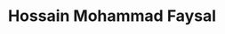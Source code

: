 ---
layout: authorpage
permalink: /author/Hossain Mohammad Faysal/
title: "Hossain Mohammad Faysal"
description: 
modified: 2014-08-12 17:52:42 +0600
tags: []
---